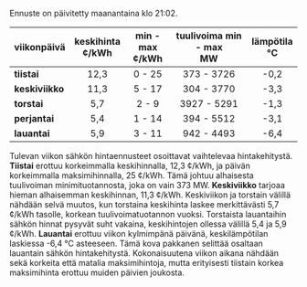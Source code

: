 Ennuste on päivitetty maanantaina klo 21:02.

| viikonpäivä  | keskihinta<br>¢/kWh | min - max<br>¢/kWh | tuulivoima min - max<br>MW | lämpötila<br>°C |
|:-------------|:----------------:|:----------------:|:-------------:|:-------------:|
| **tiistai**  |      12,3      |      0 - 25     |    373 - 3726  |     -0,2      |
| **keskiviikko** |      11,3      |      5 - 17     |    304 - 3770  |     -3,3      |
| **torstai**  |       5,7      |      2 - 9      |   3927 - 5291  |     -1,3      |
| **perjantai** |       5,4      |      1 - 14     |    394 - 5512  |     -3,1      |
| **lauantai** |       5,9      |      3 - 11     |   942 - 4493   |     -6,4      |

Tulevan viikon sähkön hintaennusteet osoittavat vaihtelevaa hintakehitystä. **Tiistai** erottuu korkeimmalla keskihinnalla, 12,3 ¢/kWh, ja päivän korkeimmalla maksimihinnalla, 25 ¢/kWh. Tämä johtuu alhaisesta tuulivoiman minimituotannosta, joka on vain 373 MW. **Keskiviikko** tarjoaa hieman alhaisemman keskihinnan, 11,3 ¢/kWh. Keskiviikon ja torstain välillä nähdään selvä muutos, kun torstaina keskihinta laskee merkittävästi 5,7 ¢/kWh tasolle, korkean tuulivoimatuotannon vuoksi. Torstaista lauantaihin sähkön hinnat pysyvät suht vakaina, keskihintojen ollessa välillä 5,4 ja 5,9 ¢/kWh. **Lauantai** erottuu viikon kylmimpänä päivänä, keskilämpötilan laskiessa -6,4 °C asteeseen. Tämä kova pakkanen selittää osaltaan lauantain sähkön hintakehitystä. Kokonaisuutena viikon aikana nähdään sekä korkeita että matalia maksimihintoja, mutta erityisesti tiistain korkea maksimihinta erottuu muiden päivien joukosta.